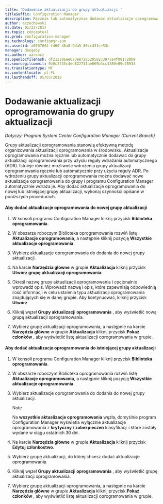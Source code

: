 ```yaml
---
title: 'Dodawanie aktualizacji do grupy aktualizacji '
titleSuffix: Configuration Manager
description: Ręcznie lub automatycznie dodawać aktualizacje oprogramowania do grupy aktualizacji oprogramowania w danym środowisku.
author: aczechowski
ms.date: 01/23/2017
ms.topic: conceptual
ms.prod: configuration-manager
ms.technology: configmgr-sum
ms.assetid: a0767664-fd60-46a8-9da5-86cc431ce53c
manager: dougeby
ms.author: aaroncz
ms.openlocfilehash: df213206ee673e872852958233973e4f091728b9
ms.sourcegitcommit: 0b0c2735c4ed822731ae069b4cc1380e89e78933
ms.translationtype: MT
ms.contentlocale: pl-PL
ms.lasthandoff: 05/03/2018
---
```

# <a name="add-software-updates-to-an-update-group"></a>Dodawanie aktualizacji oprogramowania do grupy aktualizacji  

*Dotyczy: Program System Center Configuration Manager (Current Branch)*

 Grupy aktualizacji oprogramowania stanowią efektywną metodę organizowania aktualizacji oprogramowania w środowisku. Aktualizacje oprogramowania można ręcznie lub automatycznie dodawać do grupy aktualizacji oprogramowania przy użyciu reguły wdrażania automatycznego (ADR). Istnieje również możliwość wdrożenia grupy aktualizacji oprogramowania ręcznie lub automatycznie przy użyciu reguły ADR. Po wdrożeniu grupy aktualizacji oprogramowania można dodawać nowe aktualizacje oprogramowania do grupy i programu Configuration Manager automatycznie wdraża je. Aby dodać aktualizacje oprogramowania do nowej lub istniejącej grupy aktualizacji, wykonaj czynności opisane w poniższych procedurach.  

#### <a name="to-add-software-updates-to-a-new-software-update-group"></a>Aby dodać aktualizacje oprogramowania do nowej grupy aktualizacji  

1.  W konsoli programu Configuration Manager kliknij przycisk **Biblioteka oprogramowania**.  

2.  W obszarze roboczym Biblioteka oprogramowania rozwiń listę **Aktualizacje oprogramowania**, a następnie kliknij pozycję **Wszystkie aktualizacje oprogramowania**.  

3.  Wybierz aktualizacje oprogramowania do dodania do nowej grupy aktualizacji.  

4.  Na karcie **Narzędzia główne** w grupie **Aktualizacja** kliknij przycisk **Utwórz grupę aktualizacji oprogramowania**.  

5.  Określ nazwę grupy aktualizacji oprogramowania i opcjonalnie wprowadź opis. Wprowadź nazwę i opis, które zapewniają odpowiednią ilość informacji w celu ustalenia typu aktualizacji oprogramowania znajdujących się w danej grupie. Aby kontynuować, kliknij przycisk **Utwórz**.  

6.  Kliknij węzeł **Grupy aktualizacji oprogramowania** , aby wyświetlić nową grupę aktualizacji oprogramowania.  

7.  Wybierz grupę aktualizacji oprogramowania, a następnie na karcie **Narzędzia główne** w grupie **Aktualizacja** kliknij przycisk **Pokaż członków** , aby wyświetlić listę aktualizacji oprogramowania w grupie.  

#### <a name="to-add-software-updates-to-an-existing-software-update-group"></a>Aby dodać aktualizacje oprogramowania do istniejącej grupy aktualizacji  

1.  W konsoli programu Configuration Manager kliknij przycisk **Biblioteka oprogramowania**.  

2.  W obszarze roboczym Biblioteka oprogramowania rozwiń listę **Aktualizacje oprogramowania**, a następnie kliknij pozycję **Wszystkie aktualizacje oprogramowania**.  

3.  Wybierz aktualizacje oprogramowania do dodania do nowej grupy aktualizacji.  

    > [!NOTE]  
    >  Na **wszystkie aktualizacje oprogramowania** węzła, domyślnie program Configuration Manager wyświetla wyłącznie aktualizacje oprogramowania z **krytyczny** i **zabezpieczeń** klasyfikacji i które zostały wydane w ciągu ostatnich 30 dni.  

4.  Na karcie **Narzędzia główne** w grupie **Aktualizacja** kliknij przycisk **Edytuj członkostwo**.  

5.  Wybierz grupę aktualizacji, do której chcesz dodać aktualizacje oprogramowania.  

6.  Kliknij węzeł **Grupy aktualizacji oprogramowania** , aby wyświetlić grupę aktualizacji oprogramowania.  

7.  Wybierz grupę aktualizacji oprogramowania, a następnie na karcie **Narzędzia główne** w grupie **Aktualizacja** kliknij przycisk **Pokaż członków** , aby wyświetlić listę aktualizacji oprogramowania w grupie.  
